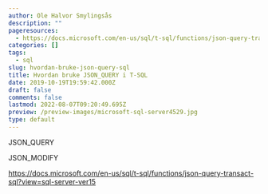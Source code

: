 ```yaml
---
author: Ole Halvor Smylingsås
description: ""
pageresources:
  - https://docs.microsoft.com/en-us/sql/t-sql/functions/json-query-transact-sql?view=sql-server-ver15
categories: []
tags:
  - sql
slug: hvordan-bruke-json-query-sql
title: Hvordan bruke JSON_QUERY i T-SQL
date: 2019-10-19T19:59:42.000Z
draft: false
comments: false
lastmod: 2022-08-07T09:20:49.695Z
preview: /preview-images/microsoft-sql-server4529.jpg
type: default
---
```


JSON_QUERY

JSON_MODIFY

<!--more-->

https://docs.microsoft.com/en-us/sql/t-sql/functions/json-query-transact-sql?view=sql-server-ver15
